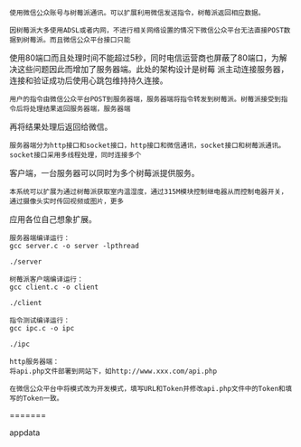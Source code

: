     使用微信公众账号与树莓派通讯。可以扩展利用微信发送指令，树莓派返回相应数据。

    因树莓派大多使用ADSL或者内网，不进行相关网络设置的情况下微信公众平台无法直接POST数据到树莓派。而且微信公众平台接口只能
使用80端口而且处理时间不能超过5秒，同时电信运营商也屏蔽了80端口，为解决这些问题因此而增加了服务器端。此处的架构设计是树莓
派主动连接服务器，连接和验证成功后使用心跳包维持持久连接。

    用户的指令由微信公众平台POST到服务器端，服务器端将指令转发到树莓派。树莓派接受到指令后将处理结果返回服务器端，服务器端
再将结果处理后返回给微信。

    服务器端分为http接口和socket接口，http接口和微信通讯，socket接口和树莓派通讯。socket接口采用多线程处理，同时连接多个
客户端，一台服务器可以同时为多个树莓派提供服务。

    本系统可以扩展为通过树莓派获取室内温湿度，通过315M模块控制继电器从而控制电器开关，通过摄像头实时传回视频或图片，更多
应用各位自己想象扩展。

    服务器端编译运行：
    gcc server.c -o server -lpthread
    
    ./server
    
    树莓派客户端编译运行：
    gcc client.c -o client
    
    ./client
    
    指令测试编译运行：
    gcc ipc.c -o ipc
    
    ./ipc
    
    http服务器端：
    将api.php文件部署到网站下，如http://www.xxx.com/api.php
    
    在微信公众平台中将模式改为开发模式，填写URL和Token并修改api.php文件中的Token和填写的Token一致。
=======

appdata
